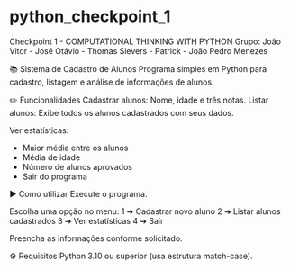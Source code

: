 # python_checkpoint_1
Checkpoint 1 - COMPUTATIONAL THINKING WITH PYTHON
Grupo: João Vitor - José Otávio - Thomas Sievers - Patrick - João Pedro Menezes


📚 Sistema de Cadastro de Alunos
Programa simples em Python para cadastro, listagem e análise de informações de alunos.

✏️ Funcionalidades
Cadastrar alunos: Nome, idade e três notas.
Listar alunos: Exibe todos os alunos cadastrados com seus dados.

Ver estatísticas:
- Maior média entre os alunos
- Média de idade
- Número de alunos aprovados
- Sair do programa

▶️ Como utilizar
Execute o programa.

Escolha uma opção no menu:
1 ➔ Cadastrar novo aluno
2 ➔ Listar alunos cadastrados
3 ➔ Ver estatísticas
4 ➔ Sair

Preencha as informações conforme solicitado.

⚙️ Requisitos
Python 3.10 ou superior (usa estrutura match-case).
